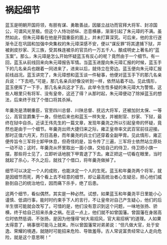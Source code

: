 # 祸起细节

蓝玉是明朝开国将领，有胆有谋、勇敢善战，因屡立战功而官拜大将军、封凉国公，可谓风光至极。但这个人恃功骄纵、恣意横暴，渐渐引起了朱元璋的不满。虽然如此，但朱元璋看在他是开国重臣的面上，并未打算深究。可后来，他的言行逐渐令正在巩固和加强中央集权的朱元璋深感不安，便以“谋反罪”将其逮捕下狱，并被剥皮抄家、灭三族，受其株连被杀的官员约一万五千人，酿成明史上著名的“蓝玉案”。那么，朱元璋是怎么开始怀疑蓝玉有反心的呢？竟然由于一个细节。有一回，蓝玉从前线回来向朱元璋报告军情。当蓝玉进屋向朱元璋汇报的时候，蓝玉手下的几名亲兵也跟着一同进来了，进来以后，就侍立在旁边。蓝玉便向朱元璋汇报前线战况。蓝玉讲完了，朱元璋想和蓝玉谈一件秘事，他便对蓝玉手下的那几名亲兵说：“下去吧。”可是，那几名亲兵好像没听到一样，依然站着不动。见此情形，蓝玉便挥了一下手，那几名亲兵这才下去。此举令生性多疑的朱元璋大为警惕，这些人眼里只有将军、没有皇帝，这还了得？从那时起，朱元璋便动了除掉蓝玉的想法，后来终于找了个借口将其杀掉。 

年羹尧是清朝重臣，官至四川总督、川陕总督、抚远大将军，还被加封太保、一等公，高官显爵集于一身。但他后来也和蓝玉一样失宠，并被削官、抄家、下狱，最终在狱中自杀。近读王伟先生的一篇文章，发现年羹尧之所以引起皇帝的怀疑，竟然也是由于一个细节。年羹尧出师大捷归来之际，雍正皇帝率文武百官前往迎接。那时正值六月天，烈日高悬，而年羹尧的兵士们还穿着全副甲胄。见此情形，雍正便传旨令三军将士卸甲休息，但奇怪的是，旨令传了三遍，三军将士依然站立原处一动不动；这时，年羹尧从怀里取出一面小旗，交给自己的侍卫，侍卫把小旗一摆，那些将士见了，立即听话地脱下甲胄退了下去。雍正把这一切看在眼里，当时就起了杀心，不久之后，就找了个借口，将年羹尧做掉了。 

细节可以决定一个人的成败，也能决定一个人的生死。蓝玉和年羹尧两个将军，就是因细节而死，两个看上去不经意的细节，却让最高统治者心生疑忌，担心他们威胁到自己的统治地位，因而痛下杀手，绝了后患。 

这两个细节，看似偶然，其实是一种必然。试想，如果蓝玉和年羹尧平日里能小心谨慎、低调行事，能时时约束手下人的言行，不让皇帝对自己产生疑心，他们的后半生很可能就会改写了。可惜的是，他们没有意识到这个问题，一味地张扬、骄横，终于给自己招来杀身之祸。在这一点上，他们就不如曾国藩。曾国藩在身居高位时依然低调、不张扬，是因为他懂得“树大易招风，官大易招祸”的道理。人如果太得意了，祸事很可能马上就来。所以曾国藩常对弟弟说：“但凡做大官，处于安逸、荣耀的境遇，就随时可能招来危险、导致羞辱。古人常说富贵经常让人走向危险，就是这个意思啊！”